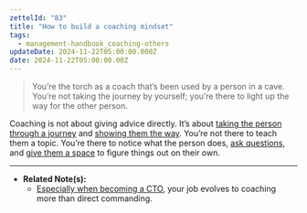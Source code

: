 ```yaml
---
zettelId: "83"
title: "How to build a coaching mindset"
tags:
  - management-handbook_coaching-others
updateDate: 2024-11-22T05:00:00.000Z
date: 2024-11-22T05:00:00.00Z
---
```



> You’re the torch as a coach that’s been used by a person in a cave. You’re not taking the journey by yourself; you’re there to light up the way for the other person.

Coaching is not about giving advice directly. It’s about [taking the person through a journey](/notes/3/) and [showing them the way](/notes/6/). You’re not there to teach them a topic. You’re there to notice what the person does, [ask questions](/notes/68/), and [give them a space](/notes/33a/) to figure things out on their own.

---

- **Related Note(s):**
  - [Especially when becoming a CTO](/notes/76/), your job evolves to coaching more than direct commanding.
